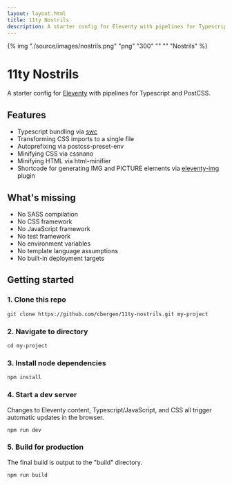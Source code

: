 ```yaml
---
layout: layout.html
title: 11ty Nostrils
description: A starter config for Eleventy with pipelines for Typescript and PostCSS.
---
```


{% img "./source/images/nostrils.png" "png" "300" "" "" "Nostrils" %}

# 11ty Nostrils

A starter config for <a href="https://github.com/11ty/eleventy">Eleventy</a> with pipelines for Typescript and PostCSS.

## Features

-   Typescript bundling via <a href="https://swc.rs/">swc</a>
-   Transforming CSS imports to a single file
-   Autoprefixing via postcss-preset-env
-   Minifying CSS via cssnano
-   Minifying HTML via html-minifier
-   Shortcode for generating IMG and PICTURE elements via <a href="https://github.com/11ty/eleventy-img">eleventy-img</a> plugin

## What's missing

-   No SASS compilation
-   No CSS framework
-   No JavaScript framework
-   No test framework
-   No environment variables
-   No template language assumptions
-   No built-in deployment targets

## Getting started

### 1. Clone this repo

```
git clone https://github.com/cbergen/11ty-nostrils.git my-project
```

### 2. Navigate to directory

```
cd my-project
```

### 3. Install node dependencies

```
npm install
```

### 4. Start a dev server

Changes to Eleventy content, Typescript/JavaScript, and CSS all trigger automatic updates in the browser.

```
npm run dev
```

### 5. Build for production

The final build is output to the "build" directory.

```
npm run build
```
